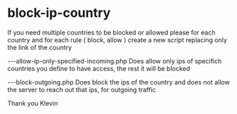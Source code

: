 # block-ip-country
If you need multiple countries to be blocked or allowed please for each country and for each rule ( block, allow ) create a new script replacing only the link of the country

---allow-ip-only-specified-incoming.php
Does allow only ips of specifich countries you define to have access, the rest it will be blocked


---block-outgoing.php
Does block the ips of the country and does not allow the server to reach out that ips, for outgoing traffic


Thank you
Klevin

